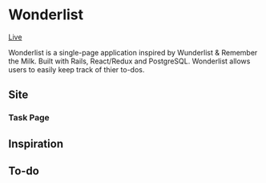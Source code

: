 # Wonderlist 
[Live](https://wonder-list.herokuapp.com/#/)

Wonderlist is a single-page application inspired by Wunderlist & Remember the Milk. Built with Rails, React/Redux and PostgreSQL. Wonderlist allows users to easily keep track of thier to-dos.
## Site
### Task Page

## Inspiration


## To-do

